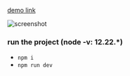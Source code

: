[demo link](https://piskel-clone-vladji.netlify.com/)

![screenshot](https://user-images.githubusercontent.com/47819058/72154963-085a5b00-33c3-11ea-9a54-0845ef32ac27.png)

### run the project (node -v: 12.22.*)
* `npm i`
* `npm run dev`
